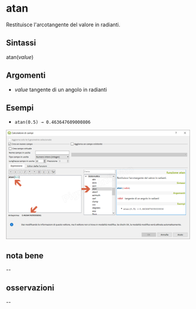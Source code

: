 # atan

Restituisce l'arcotangente del valore in radianti.

## Sintassi

atan(_value_)

## Argomenti

* _value_ tangente di un angolo in radianti

## Esempi

* `atan(0.5) → 0.463647609000806`

![](/img/matematica/atan/atan1.png)

## nota bene

--

## osservazioni

--